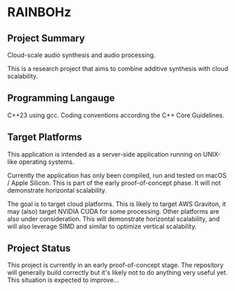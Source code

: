 # RAINBOHz
## Project Summary
Cloud-scale audio synthesis and audio processing.

This is a research project that aims to combine additive synthesis with cloud scalability.

## Programming Langauge
C++23 using gcc.
Coding conventions according the C++ Core Guidelines.

## Target Platforms
This application is intended as a server-side application running on UNIX-like operating systems.

Currently the application has only been compiled, run and tested on macOS / Apple Silicon. This is part of the early proof-of-concept phase. It will not demonstrate horizontal scalability.

The goal is to target cloud platforms. This is likely to target AWS Graviton, it may (also) target NVIDIA CUDA for some processing. Other platforms are also under consideration. This will demonstrate horizontal scalability, and will also leverage SIMD and similar to optimize vertical scalability.

## Project Status
This project is currently in an early proof-of-concept stage. The repository will generally build correctly but it's likely not to do anything very useful yet. This situation is expected to improve...


